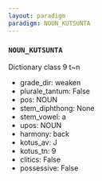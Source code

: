 ```yaml
---
layout: paradigm
paradigm: NOUN_KUTSUNTA
---
```

### ` NOUN_KUTSUNTA `

Dictionary class 9 t~n
* grade_dir: weaken
* plurale_tantum: False
* pos: NOUN
* stem_diphthong: None
* stem_vowel: a
* upos: NOUN
* harmony: back
* kotus_av: J
* kotus_tn: 9
* clitics: False
* possessive: False
